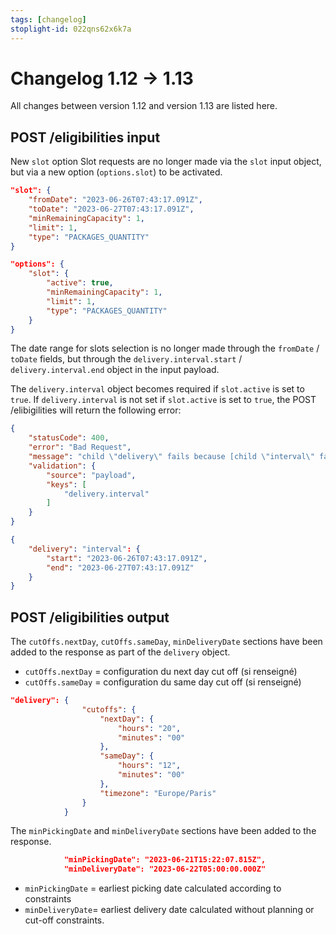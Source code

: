 ```yaml
---
tags: [changelog]
stoplight-id: 022qns62x6k7a
---
```


# Changelog 1.12 -> 1.13

All changes between version 1.12 and version 1.13 are listed here.

## POST /eligibilities input

New `slot` option
Slot requests are no longer made via the `slot` input object, but via a new option (`options.slot`) to be activated.

<!--
type: tab
title: 1.12.0
-->

```json
"slot": {
    "fromDate": "2023-06-26T07:43:17.091Z",
    "toDate": "2023-06-27T07:43:17.091Z",
    "minRemainingCapacity": 1,
    "limit": 1,
    "type": "PACKAGES_QUANTITY"
}
```

<!--
type: tab
title: 1.13.0
-->
```json
"options": {
    "slot": {
        "active": true,
        "minRemainingCapacity": 1,
        "limit": 1,
        "type": "PACKAGES_QUANTITY"
    }
}
```
<!-- type: tab-end -->
The date range for slots selection is no longer made through the `fromDate` / `toDate` fields, but through the `delivery.interval.start` / `delivery.interval.end` object in the input payload.

The `delivery.interval` object becomes required if `slot.active` is set to `true`. If `delivery.interval` is not set if `slot.active` is set to `true`, the POST /elibigilities will return the following error:

<!--
type: tab
title: 1.13.0
-->
```json
{
    "statusCode": 400,
    "error": "Bad Request",
    "message": "child \"delivery\" fails because [child \"interval\" fails because [\"interval\" is required]]",
    "validation": {
        "source": "payload",
        "keys": [
            "delivery.interval"
        ]
    }
}
```
<!-- type: tab-end -->

<!--
type: tab
title: 1.13.0
-->
```json
{
    "delivery": "interval": {
        "start": "2023-06-26T07:43:17.091Z",
        "end": "2023-06-27T07:43:17.091Z"
    }
}
```
<!-- type: tab-end -->
## POST /eligibilities output

The `cutOffs.nextDay`, `cutOffs.sameDay`, `minDeliveryDate` sections have been added to the response as part of the `delivery` object.

* `cutOffs.nextDay` = configuration du next day cut off (si renseigné)
* `cutOffs.sameDay` = configuration du same day cut off (si renseigné)

<!--
type: tab
title: 1.13.0
-->
```json
"delivery": {
                "cutoffs": {
                    "nextDay": {
                        "hours": "20",
                        "minutes": "00"
                    },
                    "sameDay": {
                        "hours": "12",
                        "minutes": "00"
                    },
                    "timezone": "Europe/Paris"
                }
            }
```
<!-- type: tab-end -->
The `minPickingDate` and `minDeliveryDate` sections have been added to the response.

<!--
type: tab
title: 1.13.0
-->
```json            
            "minPickingDate": "2023-06-21T15:22:07.815Z",
            "minDeliveryDate": "2023-06-22T05:00:00.000Z"
```
<!-- type: tab-end -->
* `minPickingDate` = earliest picking date calculated according to constraints
* `minDeliveryDate`= earliest delivery date calculated without planning or cut-off constraints.